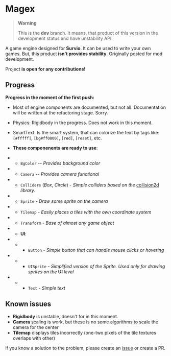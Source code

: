 
# Magex

> **Warning**
>
> This is the **dev** branch. It means, that
> product of this version in the development
> status and have unstability API.

A game engine designed for **Survio**. It can be
used to write your own games. But, this product
**isn't provides stability**. Originally posted
for mod development.

Project **is open for any contributions!**

## Progress

**Progress in the moment of the first push:**
- Most of engine components are documented, but
not all. Documentation will be written at the
refactoring stage. Sorry.
- Physics: Rigidbody in the progress. Does not
work in this moment.
- SmartText: Is the smart system, that can
colorize the text by tags like: `[#fffff]`,
`[bg#ff0000]`, `[red]`, `[reset]`, etc.

- **These componenents are ready to use**:
- - `BgColor` -- *Provides background color*
- - `Camera` -- *Provides camera functional*
- - `Colliders` (*Box*, *Circle*) - *Simple*
*colliders based on the* [collision2d](https://github.com/Tarliton/collision2d)
*library.*
- - `Sprite` - *Draw some sprite on the camera*
- - `Tilemap` - *Easily places a tiles with the*
*own coordinate system*
- - `Transform` - *Base of almost any game object*
- - **UI**:
- - - `Button` - *Simple button that can handle*
*mouse clicks or hovering*
- - - `UISprite` - *Simplified version of the*
*Sprite. Used only for drawing sprites on the*
**UI** *level*
- - - `Text` - *Simple text*

## Known issues

- **Rigidbody** is unstable, doesn't for in this
moment.
- **Camera** scaling is work, but these is no some
algorithms to scale the camera for the center
- **Tilemap** displays tiles incorrectly (one-two
pixels of the tile textures overlaps with other)

if you know a solution to the problem, please
create an [issue](https://github.com/ftdot/magex/issues/new)
or create a PR.
